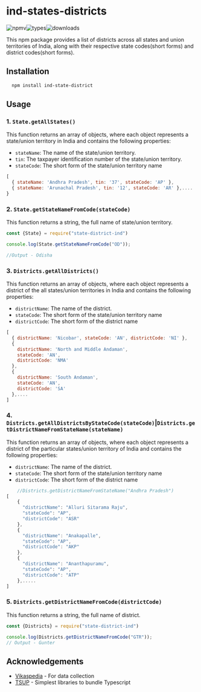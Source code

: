 
# ind-states-districts
![npmv](https://img.shields.io/npm/v/ind-state-district)![types](https://img.shields.io/npm/types/ind-state-district)![downloads](https://img.shields.io/npm/dw/ind-state-district
)

This npm package provides a list of districts across all states and union territories of India, along with their respective state codes(short forms) and district codes(short forms).


## Installation

```bash
  npm install ind-state-district
```
    
## Usage

### 1. `State.getAllStates()`

This function returns an array of objects, where each object represents a state/union territory in India and contains the following properties:
 - `stateName`: The name of the state/union territory.
 - `tin`: The taxpayer identification number of the state/union territory.
 - `stateCode`: The short form of the state/union territory name

```javascript
[
  { stateName: 'Andhra Pradesh', tin: '37', stateCode: 'AP' },
  { stateName: 'Arunachal Pradesh', tin: '12', stateCode: 'AR' },....
}
```
### 2. `State.getStateNameFromCode(stateCode)`

This function returns a string, the full name of state/union territory.

```javascript
const {State} = require("state-district-ind")

console.log(State.getStateNameFromCode("OD"));

//Output - Odisha
```
### 3. `Districts.getAllDistricts()`

This function returns an array of objects, where each object represents a district of the all states/union territories in India and contains the following properties:
 - `districtName`: The name of the district.
 - `stateCode`: The short form of the state/union territory name
 - `districtCode`: The short form of the district name

```javascript
[
  { districtName: 'Nicobar', stateCode: 'AN', districtCode: 'NI' },
  {
    districtName: 'North and Middle Andaman',
    stateCode: 'AN',
    districtCode: 'NMA'
  },
  {
    districtName: 'South Andaman',
    stateCode: 'AN',
    districtCode: 'SA'
  },....
]

```
### 4. `Districts.getAllDistrictsByStateCode(stateCode)`|`Districts.getDistrictNameFromStateName(stateName)`

This function returns an array of objects, where each object represents a district of the particular states/union territory of India and contains the following properties:
 - `districtName`: The name of the district.
 - `stateCode`: The short form of the state/union territory name
 - `districtCode`: The short form of the district name

```javascript
    //Districts.getDistrictNameFromStateName("Andhra Pradesh")
[
    {
      "districtName": "Alluri Sitarama Raju",
      "stateCode": "AP",
      "districtCode": "ASR"
    },
    {
      "districtName": "Anakapalle",
      "stateCode": "AP",
      "districtCode": "AKP"
    },
    {
      "districtName": "Ananthapuramu",
      "stateCode": "AP",
      "districtCode": "ATP"
    },.....
]
```
### 5. `Districts.getDistrictNameFromCode(districtCode)`

This function returns a string, the full name of district.

```javascript
const {Districts} = require("state-district-ind")

console.log(Districts.getDistrictNameFromCode("GTR"));
// Output - Gunter
```
## Acknowledgements

 - [Vikaspedia](https://vikaspedia.in/education/current-affairs/states-and-districts-of-india) - For data collection
 - [TSUP](https://github.com/egoist/tsup) - Simplest libraries to bundle Typescript